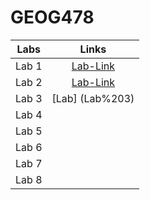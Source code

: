 # GEOG478
| Labs | Links    |
| :---:   | :---: |
| Lab 1 |[Lab-Link](https://github.com/aubreerodri/Rodriguez-GEOG478/tree/main/Lab%201)|
| Lab 2 |[Lab-Link](https://github.com/aubreerodri/Rodriguez-GEOG478/blob/main/Lab%201)|
| Lab 3 |[Lab] (Lab%203)   |
| Lab 4 |    |
| Lab 5 |    |
| Lab 6 |    |
| Lab 7 |    |
| Lab 8 |    |
